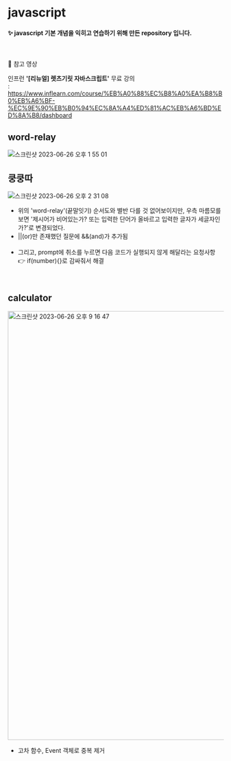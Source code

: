 # javascript
#### ✨ javascript 기본 개념을 익히고 연습하기 위해 만든 repository 입니다.
<br />
<br />
📌 참고 영상
<p></p>

인프런 **'[리뉴얼] 렛츠기릿 자바스크립트'** 무료 강의<br />
: https://www.inflearn.com/course/%EB%A0%88%EC%B8%A0%EA%B8%B0%EB%A6%BF-%EC%9E%90%EB%B0%94%EC%8A%A4%ED%81%AC%EB%A6%BD%ED%8A%B8/dashboard

## word-relay
![스크린샷 2023-06-26 오후 1 55 01](https://github.com/bmr03016/javascript/assets/115970361/0a640b73-bbfc-4214-ad35-623ec2d24256)
<br />

## 쿵쿵따
![스크린샷 2023-06-26 오후 2 31 08](https://github.com/bmr03016/javascript/assets/115970361/49e56aba-29b3-40b0-b058-690cb2e3e76b)
<ul>
  <li>위의 'word-relay'(끝말잇기) 순서도와 별반 다를 것 없어보이지만, 우측 마름모를 보면 '제시어가 비어있는가? 또는 입력한 단어가 올바르고 입력한 글자가 세글자인가?'로 변경되었다.</li>
  <li>||(or)만 존재했던 질문에 &&(and)가 추가됨</li><br />
  <li>그리고, prompt에 취소를 누르면 다음 코드가 실행되지 않게 해달라는 요청사항 👉 if(number){}로 감싸줘서 해결</li>
</ul><br />

## calculator
<img width="1000" alt="스크린샷 2023-06-26 오후 9 16 47" src="https://github.com/bmr03016/javascript/assets/115970361/f875ad12-a14e-4f4b-8a71-b56c7dc610da">
<ul>
  <li> 고차 함수, Event 객체로 중복 제거</li>
</ul>
